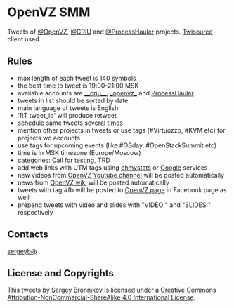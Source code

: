 OpenVZ SMM
==========

Tweets of [@OpenVZ](https://twitter.com/_openvz_), [@CRIU](https://twitter.com/__criu__) and
[@ProcessHauler](https://twitter.com/ProcessHauler) projects.
[Twisource](https://github.com/ligurio/twisource) client used.

## Rules

- max length of each tweet is 140 symbols
- the best time to tweet is 19:00-21:00 MSK
- available accounts are [\_\_criu\_\_](https://twitter.com/__criu__ ), [\_openvz\_](https://twitter.com/_openvz_) and [ProcessHauler](https://twitter.com/ProcessHauler)
- tweets in list should be sorted by date
- main language of tweets is English
- 'RT tweet\_id' will produce retweet
- schedule same tweets several times
- mention other projects in tweets or use tags (#Virtuozzo, #KVM etc) for projects wo accounts
- use tags for upcoming events (like #OSday, #OpenStackSummit etc)
- time is in MSK timezone (Europe/Moscow)
- categories: Call for testing, TRD
- add web links with UTM tags using [ohmystats](https://ohmystats.com/utm) or [Google](https://goo.gl/zu4WVG) services
- new videos from [OpenVZ Youtube channel](http://www.youtube.com/c/OpenVZorg) will be posted automatically
- news from [OpenVZ wiki](https://openvz.org/News/updates) will be posted automatically
- tweets with tag #fb will be posted to [OpenVZ page](https://www.facebook.com/openvz.org) in Facebook page as well
- prepend tweets with video and slides with "VIDEO:" and "SLIDES:" respectively

## Contacts                               

[sergeyb@](https://twitter.com/estet)

## License and Copyrights

This tweets by Sergey Bronnikov is licensed under a [Creative Commons
Attribution-NonCommercial-ShareAlike 4.0 International
License](http://creativecommons.org/licenses/by-nc-sa/4.0/).
